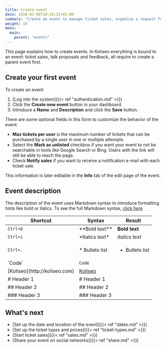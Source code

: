 ```yaml
---
title: Create event
date: 2018-01-08T20:16:31+01:00
summary: "Create an event to manage ticket sales, organize a request for proposals or collect feedback for an event."
weight: 10
menu:
  main:
    parent: "events" 
---
```


This page explains how to create events. In Koliseo everything is bound to an event: ticket sales, talk proposals and feedback, all require to create a parent event first.

## Create your first event

To create an event:

1. [Log into the system]({{< ref "authentication.md" >}})
2. Click the <b>Create new event</b> button in your dashboard. 
3. Introduce a **Name** and **Description** and click the <b>Save</b> button.

There are some optional fields in this form to customize the behavior of the event:

* **Max tickets per user** is the maximum number of tickets that can be purchased by a single user in one or multiple attempts.
* Select the **Mark as unlisted** checkbox if you want your event to not be searchable in tools like Google Search or Bing. Users with the link will still be able to reach the page. 
* Check **Notify sales** if you want to receive a notification e-mail with each ticket sale.

This information is later editable in the **Info** tab of the edit page of the event.

## Event description 

The description of the event uses Markdown syntax to introduce formatting hints like bold or italics. To see the full Markdown syntax, [click here](https://guides.github.com/features/mastering-markdown/)

Shortcut | Syntax | Result
---|---|---
`Ctrl+b` | \*\*Bold text\*\* | **Bold text**
`Ctrl+i` | \*Italics text\* | *Italics text*
`Ctrl+.` | \* Bullets list | <ul class="square" ><li>Bullets list</li></ul>
 | \`Code\`	| `Code`
 | \[Koliseo\]\(http&#xfeff;://koliseo.com\) | [Koliseo](http://koliseo.com)
 | \# Header 1 | # Header 1
 | \#\# Header 2 | ## Header 2
 | \#\#\# Header 3 | ### Header 3

## What's next

* [Set up the date and location of the event]({{< ref "dates.md" >}})
* [Set up the ticket types and prices]({{< ref "ticket-types.md" >}})
* [Start ticket sales]({{< ref "sales.md" >}})
* [Share your event on social networks]({{< ref "share.md" >}})
